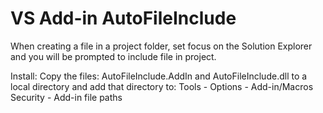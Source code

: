 VS Add-in AutoFileInclude
======================
When creating a file in a project folder, set focus on the Solution Explorer and you will be prompted to include file in project.

Install:
Copy the files: AutoFileInclude.AddIn and AutoFileInclude.dll to a local directory and add that directory to:
Tools - Options - Add-in/Macros Security - Add-in file paths
